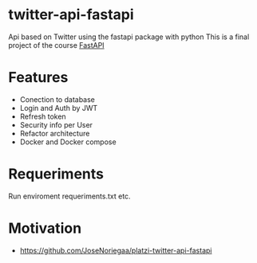 # twitter-api-fastapi
Api based on Twitter using the fastapi package with python
This is a final project of the course [FastAPI](https://platzi.com/clases/fastapi-modularizacion-datos/) 


# Features
* Conection to database
* Login and Auth by JWT
* Refresh token
* Security info per User
* Refactor architecture
* Docker and Docker compose

# Requeriments
Run enviroment
requeriments.txt
etc.

# Motivation
* https://github.com/JoseNoriegaa/platzi-twitter-api-fastapi
